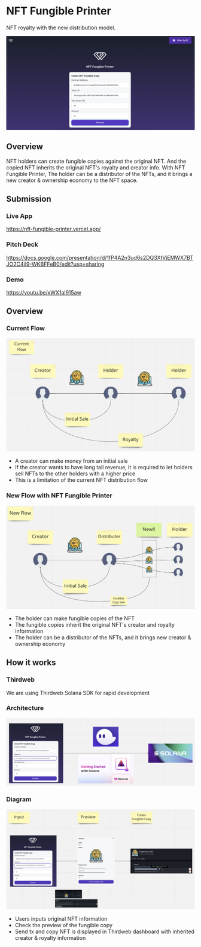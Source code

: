 # NFT Fungible Printer

NFT royalty with the new distribution model.

![top](./docs/top.png)

## Overview

NFT holders can create fungible copies against the original NFT.
And the copied NFT inherits the original NFT's royalty and creator info. With NFT Fungible Printer, The holder can be a distributor of the NFTs, and it brings a new creator & ownership economy to the NFT space.

## Submission

### Live App

https://nft-fungible-printer.vercel.app/

### Pitch Deck

https://docs.google.com/presentation/d/1fP4A2n3ud6s2DQ3XtVjEMWX7BTJO2C4iI9-WKBFFeB0/edit?usp=sharing

### Demo

https://youtu.be/xWX1al915aw

## Overview

### Current Flow

![current-flow](./docs/current-flow.png)

- A creator can make money from an initial sale
- If the creator wants to have long tail revenue, it is required to let holders sell NFTs to the other holders with a higher price
- This is a limitation of the current NFT distribution flow

### New Flow with NFT Fungible Printer

![new-flow](./docs/new-flow.png)

- The holder can make fungible copies of the NFT
- The fungible copies inherit the original NFT's creator and royalty information
- The holder can be a distributor of the NFTs, and it brings new creator & ownership economy

## How it works

### Thirdweb

We are using Thirdweb Solana SDK for rapid development

### Architecture

![architecture](./docs/architecture.png)

### Diagram

![how-it-works](./docs/how-it-works.png)

- Users inputs original NFT information
- Check the preview of the fungible copy
- Send tx and copy NFT is displayed in Thirdweb dashboard with inherited creator & royalty information
